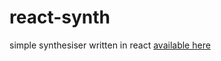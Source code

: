 # react-synth

simple synthesiser written in react [available here](https://borzecki.github.io/react-synth/)
